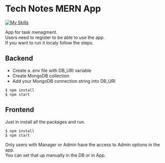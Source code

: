 # Tech Notes MERN App

[![My Skills](https://skillicons.dev/icons?i=react,redux,tailwind,nodejs,express,javascript,mongodb,&theme=dark)](https://skillicons.dev)

App for task menagment.<br>Users need to register to be able to use the app.<br>
If you want to run it localy follow the steps.

## Backend

- Create a .env file with DB_URI variable
- Create MongoDB collection
- Add your MongoDB connection string into DB_URI

```
$ npm install
$ npm start
```

## Frontend

Just in install all the packages and run.

```
$ npm install
$ npm start
```

Only users with Manager or Admin have the access to Admin options in the app.<br>
You can set that up manually in the DB or in App.

